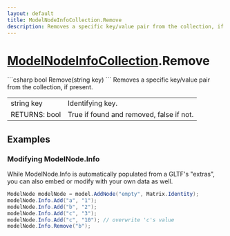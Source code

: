 ```yaml
---
layout: default
title: ModelNodeInfoCollection.Remove
description: Removes a specific key/value pair from the collection, if present.
---
```

# [ModelNodeInfoCollection]({{site.url}}/Pages/StereoKit/ModelNodeInfoCollection.html).Remove

<div class='signature' markdown='1'>
```csharp
bool Remove(string key)
```
Removes a specific key/value pair from the collection, if
present.
</div>

|  |  |
|--|--|
|string key|Identifying key.|
|RETURNS: bool|True if found and removed, false if not.|





## Examples

### Modifying ModelNode.Info
While ModelNode.Info is automatically populated from a GLTF's
"extras", you can also embed or modify with your own data as well.
```csharp
ModelNode modelNode = model.AddNode("empty", Matrix.Identity);
modelNode.Info.Add("a", "1");
modelNode.Info.Add("b", "2");
modelNode.Info.Add("c", "3");
modelNode.Info.Add("c", "10"); // overwrite 'c's value
modelNode.Info.Remove("b");
```

